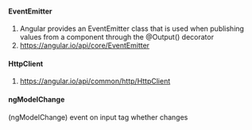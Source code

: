 #### EventEmitter
1. Angular provides an EventEmitter class that is used when publishing values from a component through the @Output() decorator
2. https://angular.io/api/core/EventEmitter

#### HttpClient
1. https://angular.io/api/common/http/HttpClient

#### ngModelChange
(ngModelChange) event on input tag whether changes
